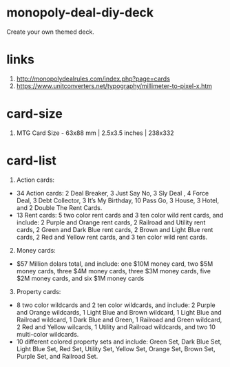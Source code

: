# monopoly-deal-diy-deck
Create your own themed deck.

# links
1. http://monopolydealrules.com/index.php?page=cards
2. https://www.unitconverters.net/typography/millimeter-to-pixel-x.htm

# card-size
1. MTG Card Size - 63x88 mm | 2.5x3.5 inches | 238x332

# card-list
1. Action cards:
 * 34 Action cards: 2 Deal Breaker, 3 Just Say No, 3 Sly Deal , 4 Force Deal, 3 Debt Collector, 3 It’s My Birthday, 10 Pass Go, 3 House, 3 Hotel, and 2 Double The Rent Cards. 
 * 13 Rent cards: 5 two color rent cards and 3 ten color wild rent cards, and include: 2 Purple and Orange rent cards, 2 Railroad and Utility rent cards, 2 Green and Dark Blue rent cards, 2 Brown and Light Blue rent cards, 2 Red and Yellow rent cards, and 3 ten color wild rent cards.

2. Money cards:
  * $57 Million dolars total, and include: one $10M money card, two $5M money cards, three $4M money cards, three $3M money cards, five $2M money cards, and six $1M money cards

3. Property cards:
  *  8 two color wildcards and 2 ten color wildcards, and include: 2 Purple and Orange wildcards, 1 Light Blue and Brown wildcard, 1 Light Blue and Railroad wildcard, 1 Dark Blue and Green, 1 Railroad and Green wildcard, 2 Red and Yellow wilcards, 1 Utility and Railroad wildcards, and two 10 multi-color wildcards.
  * 10 different colored property sets and include: Green Set, Dark Blue Set, Light Blue Set, Red Set, Utility Set, Yellow Set, Orange Set, Brown Set, Purple Set, and Railroad Set.